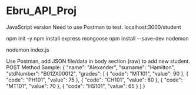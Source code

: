 # Ebru_API_Proj

JavaScript version
Need to use Postman to test. localhost:3000/student

npm init -y
npm install express mongoose
npm install --save-dev nodemon

nodemon index.js

Use Postman, add JSON file/data in body section (raw) to add new student. POST Method
Sample:
{
    "name": "Alexander",
    "surname": "Hamilton",
    "stdNumber": "B012X00012",
    "grades": [
        {
        "code": "MT101",
        "value": 90
        }, 
        {
        "code": "PH101",
        "value": 75
        }, 
        {
        "code": "CH101",
        "value": 60
        }, 
        {
        "code": "MT101",
        "value": 70
        }, 
        {
        "code": "HS101",
        "value": 65
        }
    ]
}